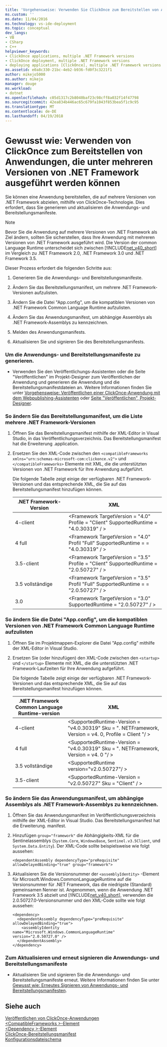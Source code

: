 ```yaml
---
title: 'Vorgehensweise: Verwenden Sie ClickOnce zum Bereitstellen von Anwendungen, die auf mehrere Versionen von .NET Framework ausgeführt werden kann | Microsoft Docs'
ms.custom: ''
ms.date: 11/04/2016
ms.technology: vs-ide-deployment
ms.topic: conceptual
dev_langs:
- VB
- CSharp
- C++
helpviewer_keywords:
- ClickOnce applications, multiple .NET Framework versions
- ClickOnce deployment, multiple .NET Framework versions
- deploying applications [ClickOnce], multiple .NET Framework versions
ms.assetid: e0a8c330-21bc-4eb2-b936-fd0f3c3221f1
author: mikejo5000
ms.author: mikejo
manager: douge
ms.workload:
- dotnet
ms.openlocfilehash: c05d1317c2b8040baf23c98cff8a032f14f47798
ms.sourcegitcommit: 42ea834b446ac65c679fa1043f853bea5f1c9c95
ms.translationtype: MT
ms.contentlocale: de-DE
ms.lasthandoff: 04/19/2018
---
```

# <a name="how-to-use-clickonce-to-deploy-applications-that-can-run-on-multiple-versions-of-the-net-framework"></a>Gewusst wie: Verwenden von ClickOnce zum Bereitstellen von Anwendungen, die unter mehreren Versionen von .NET Framework ausgeführt werden können
Sie können eine Anwendung bereitstellen, die auf mehrere Versionen von .NET Framework abzielen, mithilfe von ClickOnce-Technologie. Dies erfordert, dass Sie generieren und aktualisieren die Anwendungs- und Bereitstellungsmanifeste.  
  
> [!NOTE]
>  Bevor Sie die Anwendung auf mehrere Versionen von .NET Framework als Ziel ändern, sollten Sie sicherstellen, dass Ihre Anwendung mit mehreren Versionen von .NET Framework ausgeführt wird. Die Version der common Language Runtime unterscheidet sich zwischen [!INCLUDE[net_v40_short](../code-quality/includes/net_v40_short_md.md)] im Vergleich zu .NET Framework 2.0, .NET Framework 3.0 und .NET Framework 3.5.  
  
 Dieser Prozess erfordert die folgenden Schritte aus:  
  
1.  Generieren Sie die Anwendungs- und Bereitstellungsmanifeste.  
  
2.  Ändern Sie das Bereitstellungsmanifest, um mehrere .NET Framework-Versionen aufzulisten.  
  
3.  Ändern Sie die Datei "App.config", um die kompatiblen Versionen von .NET Framework Common Language Runtime aufzulisten.  
  
4.  Ändern Sie das Anwendungsmanifest, um abhängige Assemblys als .NET Framework-Assemblys zu kennzeichnen.  
  
5.  Melden des Anwendungsmanifests.  
  
6.  Aktualisieren Sie und signieren Sie des Bereitstellungsmanifests.  
  
### <a name="to-generate-the-application-and-deployment-manifests"></a>Um die Anwendungs- und Bereitstellungsmanifeste zu generieren.  
  
-   Verwenden Sie den Veröffentlichungs-Assistenten oder die Seite "Veröffentlichen" im Projekt-Designer zum Veröffentlichen der Anwendung und generieren die Anwendung und die Bereitstellungsmanifestdateien an. Weitere Informationen finden Sie unter [Vorgehensweise: Veröffentlichen einer ClickOnce-Anwendung mit dem Webpublishing-Assistenten](../deployment/how-to-publish-a-clickonce-application-using-the-publish-wizard.md) oder [Seite "Veröffentlichen", Projekt-Designer](../ide/reference/publish-page-project-designer.md).  
  
### <a name="to-change-the-deployment-manifest-to-list-the-multiple-net-framework-versions"></a>So ändern Sie das Bereitstellungsmanifest, um die Liste mehrere .NET Framework-Versionen  
  
1.  Öffnen Sie das Bereitstellungsmanifest mithilfe der XML-Editor in Visual Studio, in das Veröffentlichungsverzeichnis. Das Bereitstellungsmanifest hat die Erweiterung .application.  
  
2.  Ersetzen Sie den XML-Code zwischen den `<compatibleFrameworks xmlns="urn:schemas-microsoft-com:clickonce.v2">` und `</compatibleFrameworks>` Elemente mit XML, die die unterstützten Versionen von .NET Framework für Ihre Anwendung aufgeführt.  
  
     Die folgende Tabelle zeigt einige der verfügbaren .NET Framework-Versionen und das entsprechende XML, die Sie auf das Bereitstellungsmanifest hinzufügen können.  
  
    |.NET Framework-Version|XML|  
    |----------------------------|---------|  
    |4-client|\<Framework TargetVersion = "4.0" Profile = "Client" SupportedRuntime = "4.0.30319" / >|  
    |4 full|\<Framework TargetVersion = "4.0" Profil "Full" SupportedRuntime = = "4.0.30319" / >|  
    |3.5-client|\<Framework TargetVersion = "3.5" Profile = "Client" SupportedRuntime = "2.0.50727" / >|  
    |3.5 vollständige|\<Framework TargetVersion = "3.5" Profil "Full" SupportedRuntime = = "2.0.50727" / >|  
    |3.0|\<Framework TargetVersion = "3.0" SupportedRuntime = "2.0.50727" / >|  
  
### <a name="to-change-the-appconfig-file-to-list-the-compatible-net-framework-runtime-versions"></a>So ändern Sie die Datei "App.config", um die kompatiblen Versionen von .NET Framework Common Language Runtime aufzulisten  
  
1.  Öffnen Sie im Projektmappen-Explorer die Datei "App.config" mithilfe der XML-Editor in Visual Studio.  
  
2.  Ersetzen Sie (oder hinzufügen) den XML-Code zwischen den `<startup>` und `</startup>` Elemente mit XML, die die unterstützten .NET Framework-Laufzeiten für Ihre Anwendung aufgeführt.  
  
     Die folgende Tabelle zeigt einige der verfügbaren .NET Framework-Versionen und das entsprechende XML, die Sie auf das Bereitstellungsmanifest hinzufügen können.  
  
    |.NET Framework Common Language Runtime-version|XML|  
    |------------------------------------|---------|  
    |4-client|\<SupportedRuntime-Version = "v4.0.30319" Sku = ". NETFramework, Version = v4. 0, Profile = Client "/ >|  
    |4 full|\<SupportedRuntime-Version = "v4.0.30319" Sku = ". NETFramework, Version = v4. 0 "/ >|  
    |3.5 vollständige|\<SupportedRuntime version="v2.0.50727"/ >|  
    |3.5-client|\<SupportedRuntime-Version = "v2.0.50727" Sku = "Client" / >|  
  
### <a name="to-change-the-application-manifest-to-mark-dependent-assemblies-as-net-framework-assemblies"></a>So ändern Sie das Anwendungsmanifest, um abhängige Assemblys als .NET Framework-Assemblys zu kennzeichnen.  
  
1.  Öffnen Sie das Anwendungsmanifest im Veröffentlichungsverzeichnis mithilfe der XML-Editor in Visual Studio. Das Bereitstellungsmanifest hat die Erweiterung. manifest.  
  
2.  Hinzufügen `group="framework"` die Abhängigkeits-XML für die Sentinelassemblys (`System.Core`, `WindowsBase`, `Sentinel.v3.5Client`, und `System.Data.Entity`). Der XML-Code sollte beispielsweise wie folgt aussehen:  
  
    ```  
    <dependentAssembly dependencyType="preRequisite" allowDelayedBinding="true" group="framework">  
    ```  
  
3.  Aktualisieren Sie die Versionsnummer der `<assemblyIdentity>` -Element für Microsoft.Windows.CommonLanguageRuntime auf die Versionsnummer für .NET Framework, das die niedrigste (Standard) gemeinsamen Nenner ist. Angenommen, wenn die Anwendung .NET Framework 3.5 abzielt und [!INCLUDE[net_v40_short](../code-quality/includes/net_v40_short_md.md)], verwenden die 2.0.50727.0-Versionsnummer und den XML-Code sollte wie folgt aussehen:  
  
    ```  
    <dependency>  
      <dependentAssembly dependencyType="preRequisite" allowDelayedBinding="true">  
        <assemblyIdentity name="Microsoft.Windows.CommonLanguageRuntime" version="2.0.50727.0" />  
      </dependentAssembly>  
    </dependency>  
    ```  
  
### <a name="to-update-and-re-sign-the-application-and-deployment-manifests"></a>Zum Aktualisieren und erneut signieren die Anwendungs- und Bereitstellungsmanifeste  
  
-   Aktualisieren Sie und signieren Sie die Anwendungs- und Bereitstellungsmanifeste erneut. Weitere Informationen finden Sie unter [Gewusst wie: Erneutes Signieren von Anwendungs- und Bereitstellungsmanifesten](../deployment/how-to-re-sign-application-and-deployment-manifests.md).  
  
## <a name="see-also"></a>Siehe auch  
 [Veröffentlichen von ClickOnce-Anwendungen](../deployment/publishing-clickonce-applications.md)   
 [\<CompatibleFrameworks >-Element](../deployment/compatibleframeworks-element-clickonce-deployment.md)   
 [\<Dependency >-Element](../deployment/dependency-element-clickonce-application.md)   
 [ClickOnce-Bereitstellungsmanifest](../deployment/clickonce-deployment-manifest.md)   
 [Konfigurationsdateischema](/dotnet/framework/configure-apps/file-schema/index)